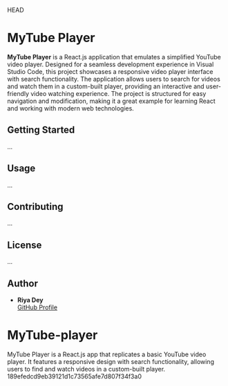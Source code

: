  HEAD
# MyTube Player

**MyTube Player** is a React.js application that emulates a simplified YouTube video player. Designed for a seamless development experience in Visual Studio Code, this project showcases a responsive video player interface with search functionality. The application allows users to search for videos and watch them in a custom-built player, providing an interactive and user-friendly video watching experience. The project is structured for easy navigation and modification, making it a great example for learning React and working with modern web technologies.

## Getting Started

...

## Usage

...

## Contributing

...

## License

...

## Author

- **Riya Dey**  
  [GitHub Profile](https://github.com/riyadey-27)
# MyTube-player
MyTube Player is a React.js app that replicates a basic YouTube video player. It features a responsive design with search functionality, allowing users to find and watch videos in a custom-built player.
189efedcd9eb39121d1c73565afe7d807f34f3a0

